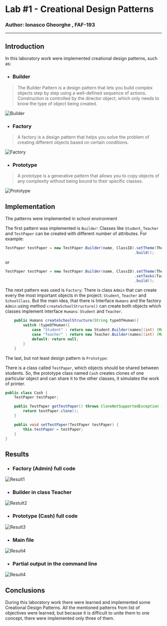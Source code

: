 # Lab #1 - Creational Design Patterns

### Author: Ionasco Gheorghe , FAF-193

---

## Introduction

In this laboratory work were implemented creational design patterns, such as:
- ### Builder

>The Builder Pattern is a design pattern that lets you build complex objects step by step using a well-defined sequence of actions. Construction is controlled by the director object, which only needs to know the type of object being created.

![Builder](https://upload.wikimedia.org/wikipedia/ru/2/28/Builder.gif)

- ### Factory

>A factory is a design pattern that helps you solve the problem of creating different objects based on certain conditions.

![Factory](https://i.stack.imgur.com/N3mC1.png)

- ### Prototype

>A prototype is a generative pattern that allows you to copy objects of any complexity without being bound to their specific classes.

![Prototype](https://www.researchgate.net/profile/Hong-Zhu-6/publication/249782671/figure/fig24/AS:298369835651087@1448148320555/Class-Diagram-of-the-Prototype-DP.png)

## Implementation

The patterns were implemented in school environment

The first pattern was implemented is `Builder`:
Classes like `Student`, `Teacher` and `TestPaper` can be created with different number of attributes. For example:
```java
TestPaper testPaper = new TestPaper.Builder(name, ClassID).setTheme(Theme)
                                                          .build();
```
or
```java
TestPaper testPaper = new TestPaper.Builder(name, ClassID).setTheme(Theme)
                                                          .setTasks(Task)
                                                          .build();
```

The next pattern was used is `Factory`:
There is class `Admin` that can create every the most important objects in the project: `Student`, `Teacher` and `SchoolClass`. But the main idea, that there is Interface `Humans` and the factory `Admin` using method `createSchoolStructure()` can create both objects which classes implement interface `Humans`: `Student` and `Teacher`.

```java
    public Humans createSchoolStructure(String typeOfHuman){
        switch (typeOfHuman){
            case "Student" : return new Student.Builder(names[(int) (Math.random()*25)], (int) (Math.random()*999999999) + 10000000 ).build();
            case "Teacher" : return new Teacher.Builder(names[(int) (Math.random()*25)], (int) (Math.random()*999999999) + 10000000).build();
            default: return null;
        }
    }
```

The last, but not least design pattern is `Prototype`:

There is a class called `TestPaper`, which objects should be shared between students. So, the prototype class named `Cash` creates clones of one particular object and can share it to the other classes, it simulates the work of printer.

```java
public class Cash {
    TestPaper testPaper;

    public TestPaper getTestPaper() throws CloneNotSupportedException {
        return testPaper.clone();
    }

    public void setTestPaper(TestPaper testPaper) {
        this.testPaper = testPaper;
    }
}
```

## Results

- ### Factory (Admin) full code

![Result1](https://user-images.githubusercontent.com/6358475/135903838-6301e94b-ddf2-4257-9d40-1fbd68c1eecd.png)

- ### Builder in class Teacher

![Restult2](https://user-images.githubusercontent.com/6358475/135904099-8202d7aa-ac45-478d-807b-f498203335ca.png)

- ### Prototype (Cash) full code

![Result3](https://user-images.githubusercontent.com/6358475/135904280-b315a6bd-c82c-44aa-96e3-31399f9cdf2c.png)

- ### Main file

![Result4](https://user-images.githubusercontent.com/6358475/135904500-f8a1f0bc-71db-4437-ae83-66efddb9bdb3.png)

- ### Partial output in the command line

![Result4](https://user-images.githubusercontent.com/6358475/135905690-c20ae64e-ec9e-438c-8074-2c51c4778c7d.png)

## Conclusions

During this laboratory work there were learned and implemented some Creational Design Patterns. All the mentioned patterns from list of objectives were learned, but because it is difficult to unite them to one concept, there were implemented only three of them.
